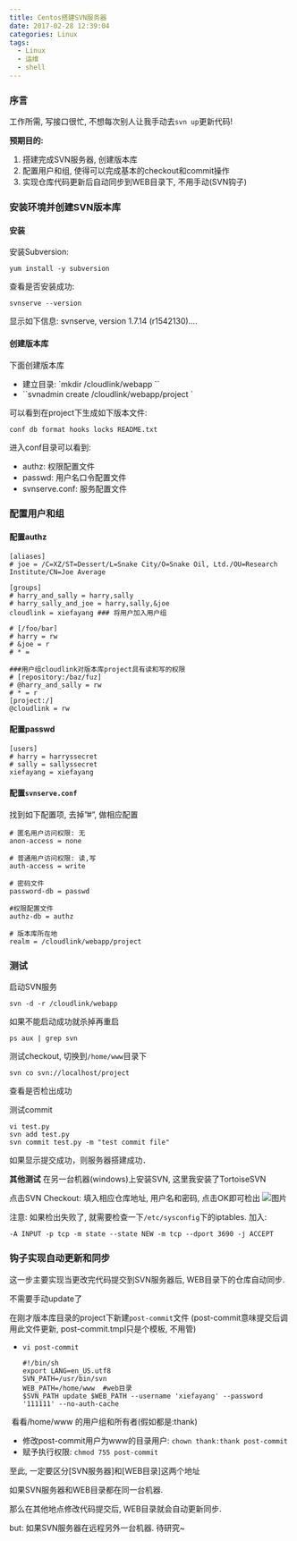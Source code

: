 ```yaml
---
title: Centos搭建SVN服务器
date: 2017-02-28 12:39:04
categories: Linux
tags:
  - Linux
  - 运维
  - shell
---
```




### 序言
工作所需, 写接口很忙, 不想每次别人让我手动去`svn up`更新代码!

<!-- more -->

**预期目的:**

1. 搭建完成SVN服务器, 创建版本库
2. 配置用户和组, 使得可以完成基本的checkout和commit操作
3. 实现仓库代码更新后自动同步到WEB目录下, 不用手动(SVN钩子)



### 安装环境并创建SVN版本库

#### 安装

安装Subversion:

```shell
yum install -y subversion
```

查看是否安装成功:

```shell
svnserve --version
```

显示如下信息: svnserve, version 1.7.14 (r1542130)….

#### 创建版本库

下面创建版本库 

- 建立目录: `mkdir /cloudlink/webapp ``
-  ``svnadmin create /cloudlink/webapp/project `

可以看到在project下生成如下版本文件:

```
conf db format hooks locks README.txt
```

进入conf目录可以看到: 

- authz: 权限配置文件
- passwd: 用户名口令配置文件
- svnserve.conf: 服务配置文件



### 配置用户和组

#### 配置authz

```
[aliases]
# joe = /C=XZ/ST=Dessert/L=Snake City/O=Snake Oil, Ltd./OU=Research Institute/CN=Joe Average

[groups]
# harry_and_sally = harry,sally
# harry_sally_and_joe = harry,sally,&joe
cloudlink = xiefayang ### 将用户加入用户组

# [/foo/bar]
# harry = rw
# &joe = r
# * =

###用户组cloudlink对版本库project具有读和写的权限
# [repository:/baz/fuz]    
# @harry_and_sally = rw
# * = r
[project:/]
@cloudlink = rw
```

#### 配置passwd

```
[users]
# harry = harryssecret
# sally = sallyssecret
xiefayang = xiefayang
```



#### 配置`svnserve.conf`

找到如下配置项, 去掉”#”, 做相应配置

```
# 匿名用户访问权限: 无
anon-access = none

# 普通用户访问权限: 读,写
auth-access = write

# 密码文件
password-db = passwd

#权限配置文件
authz-db = authz

# 版本库所在地
realm = /cloudlink/webapp/project
```



### 测试

启动SVN服务

```shell
svn -d -r /cloudlink/webapp
```

如果不能启动成功就杀掉再重启

```shell
ps aux | grep svn
```

测试checkout, 切换到`/home/www`目录下

```shell
svn co svn://localhost/project
```

查看是否检出成功

测试commit

```shell
vi test.py
svn add test.py
svn commit test.py -m "test commit file"
```

如果显示提交成功，则服务器搭建成功．

**其他测试**
在另一台机器(windows)上安装SVN, 这里我安装了TortoiseSVN

点击SVN Checkout: 填入相应仓库地址, 用户名和密码, 点击OK即可检出
![图片](https://ww1.sinaimg.cn/large/007rAy9hly1g1n3kwdupjj30fn0cq75b.jpg)

注意: 如果检出失败了, 就需要检查一下`/etc/sysconfig`下的iptables. 加入:

```shell
-A INPUT -p tcp -m state --state NEW -m tcp --dport 3690 -j ACCEPT
```



### 钩子实现自动更新和同步

这一步主要实现当更改完代码提交到SVN服务器后, WEB目录下的仓库自动同步.

不需要手动update了

在刚才版本库目录的project下新建`post-commit`文件
(post-commit意味提交后调用此文件更新, post-commit.tmpl只是个模板, 不用管)

- `vi post-commit`

  ```shell
  #!/bin/sh
  export LANG=en_US.utf8
  SVN_PATH=/usr/bin/svn   
  WEB_PATH=/home/www  #web目录
  $SVN_PATH update $WEB_PATH --username 'xiefayang' --password '111111' --no-auth-cache
  ```

​        看看/home/www 的用户组和所有者(假如都是:thank)

- 修改post-commit用户为www的目录用户: `chown thank:thank post-commit`
- 赋予执行权限: `chmod 755 post-commit`

至此, 一定要区分[SVN服务器]和[WEB目录]这两个地址

如果SVN服务器和WEB目录都在同一台机器.

那么在其他地点修改代码提交后, WEB目录就会自动更新同步.

but: 如果SVN服务器在远程另外一台机器. 待研究~